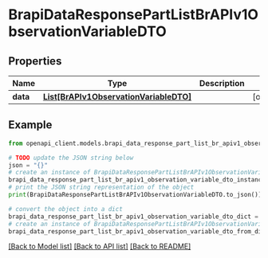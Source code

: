 # BrapiDataResponsePartListBrAPIv1ObservationVariableDTO


## Properties

Name | Type | Description | Notes
------------ | ------------- | ------------- | -------------
**data** | [**List[BrAPIv1ObservationVariableDTO]**](BrAPIv1ObservationVariableDTO.md) |  | [optional] 

## Example

```python
from openapi_client.models.brapi_data_response_part_list_br_apiv1_observation_variable_dto import BrapiDataResponsePartListBrAPIv1ObservationVariableDTO

# TODO update the JSON string below
json = "{}"
# create an instance of BrapiDataResponsePartListBrAPIv1ObservationVariableDTO from a JSON string
brapi_data_response_part_list_br_apiv1_observation_variable_dto_instance = BrapiDataResponsePartListBrAPIv1ObservationVariableDTO.from_json(json)
# print the JSON string representation of the object
print(BrapiDataResponsePartListBrAPIv1ObservationVariableDTO.to_json())

# convert the object into a dict
brapi_data_response_part_list_br_apiv1_observation_variable_dto_dict = brapi_data_response_part_list_br_apiv1_observation_variable_dto_instance.to_dict()
# create an instance of BrapiDataResponsePartListBrAPIv1ObservationVariableDTO from a dict
brapi_data_response_part_list_br_apiv1_observation_variable_dto_from_dict = BrapiDataResponsePartListBrAPIv1ObservationVariableDTO.from_dict(brapi_data_response_part_list_br_apiv1_observation_variable_dto_dict)
```
[[Back to Model list]](../README.md#documentation-for-models) [[Back to API list]](../README.md#documentation-for-api-endpoints) [[Back to README]](../README.md)


